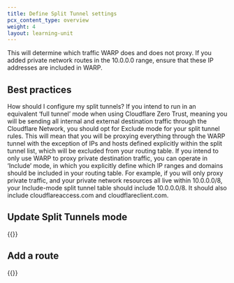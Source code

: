 ```yaml
---
title: Define Split Tunnel settings
pcx_content_type: overview
weight: 4
layout: learning-unit
---
```


This will determine which traffic WARP does and does not proxy. If you added private network routes in the 10.0.0.0 range, ensure that these IP addresses are included in WARP.

## Best practices

How should I configure my split tunnels?
If you intend to run in an equivalent ‘full tunnel’ mode when using Cloudflare Zero Trust, meaning you will be sending all internal and external destination traffic through the Cloudflare Network, you should opt for Exclude mode for your split tunnel rules. This will mean that you will be proxying everything through the WARP tunnel with the exception of IPs and hosts defined explicitly within the split tunnel list, which will be excluded from your routing table. If you intend to only use WARP to proxy private destination traffic, you can operate in ‘Include’ mode, in which you explicitly define which IP ranges and domains should be included in your routing table. For example, if you will only proxy private traffic, and your private network resources all live within 10.0.0.0/8, your Include-mode split tunnel table should include 10.0.0.0/8. It should also include cloudflareaccess.com and cloudflareclient.com.

## Update Split Tunnels mode

{{<render file="warp/_change-split-tunnels-mode.md" productFolder="cloudflare-one">}}

## Add a route

{{<render file="warp/_add-split-tunnels-route.md" productFolder="cloudflare-one">}}

